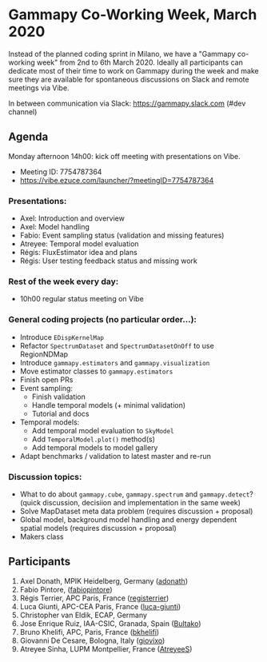 # Gammapy Co-Working Week, March 2020

Instead of the planned coding sprint in Milano, we have a "Gammapy co-working week" from 2nd to 6th March 2020.  Ideally all participants can dedicate most of their time to work on Gammapy during the week and make sure they are available for spontaneous discussions on Slack and remote meetings via Vibe. 

In between communication via Slack: https://gammapy.slack.com (#dev channel)

## Agenda

Monday afternoon 14h00: kick off meeting with presentations on Vibe.
- Meeting ID: 7754787364
- https://vibe.ezuce.com/launcher/?meetingID=7754787364


### Presentations:
- Axel: Introduction and overview
- Axel: Model handling
- Fabio: Event sampling status (validation and missing features)
- Atreyee: Temporal model evaluation
- Régis: FluxEstimator idea and plans
- Régis: User testing feedback status and missing work

### Rest of the week every day:
- 10h00 regular status meeting on Vibe 


### General coding projects (no particular order...):
- Introduce `EDispKernelMap`
- Refactor `SpectrumDataset` and `SpectrumDatasetOnOff` to use RegionNDMap
- Introduce `gammapy.estimators` and `gammapy.visualization`
- Move estimator classes to `gammapy.estimators`
- Finish open PRs
- Event sampling:
  - Finish validation
  - Handle temporal models (+ minimal validation)
  - Tutorial and docs
- Temporal models:
  - Add temporal model evaluation to `SkyModel`
  - Add `TemporalModel.plot()` method(s)
  - Add temporal models to model gallery
- Adapt benchmarks / validation to latest master and re-run


### Discussion topics:
- What to do about `gammapy.cube`,  `gammapy.spectrum` and `gammapy.detect`? (quick discussion, decisiion and implementation in the same week)
- Solve MapDataset meta data problem (requires discussion + proposal)
- Global model, background model handling and energy dependent spatial models (requires discussion + proposal)
- Makers class



## Participants

1. Axel Donath, MPIK Heidelberg, Germany ([adonath](https://github.com/adonath))
2. Fabio Pintore,  ([fabiopintore](https://github.com/fabiopintore))
3. Régis Terrier, APC Paris, France ([registerrier](https://github.com/registerrier))
4. Luca Giunti, APC-CEA Paris, France ([luca-giunti](https://github.com/luca-giunti))
5. Christopher van Eldik, ECAP, Germany
6. Jose Enrique Ruiz, IAA-CSIC, Granada, Spain ([Bultako](https://github.com/Bultako))
7. Bruno Khelifi, APC, Paris, France ([bkhelifi](https://github.com/bkhelifi))
8. Giovanni De Cesare, Bologna, Italy ([giovixo](https://github.com/giovixo))
9. Atreyee Sinha, LUPM Montpellier, France ([AtreyeeS](https://github.com/AtreyeeS))
 
